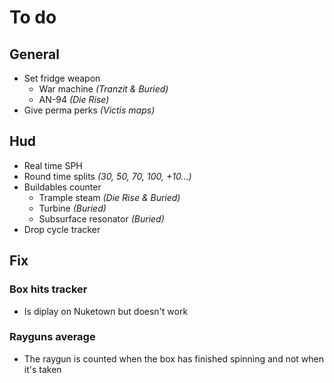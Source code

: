 # **To do**

## **General**

- Set fridge weapon
  - War machine *(Tranzit & Buried)*
  - AN-94 *(Die Rise)*
- Give perma perks *(Victis maps)*

## **Hud**

- Real time SPH
- Round time splits *(30, 50, 70, 100, +10...)*
- Buildables counter
  - Trample steam *(Die Rise & Buried)*
  - Turbine *(Buried)*
  - Subsurface resonator *(Buried)*
- Drop cycle tracker

## **Fix**

### Box hits tracker

- Is diplay on Nuketown but doesn't work

### Rayguns average

- The raygun is counted when the box has finished spinning and not when it's taken